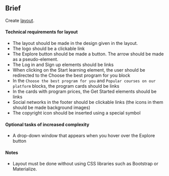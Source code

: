 ## Brief

Create [layout](https://www.figma.com/file/767Z1GOopWoyYP5LtobdhY/STEP-1?type=design&node-id=0%3A1&mode=design&t=nkEk7luA1txj6K4h-1).

#### Technical requirements for layout

- The layout should be made in the design given in the layout.
- The logo should be a clickable link
- The Explore button should be made a button. The arrow should be made as a pseudo-element.
- The Log in and Sign up elements should be links
- When clicking on the Start learning element, the user should be redirected to the Choose the best program for you block
- In the `Choose the best program for you` and `Popular courses on our platform` blocks, the program cards should be links
- In the cards with program prices, the Get Started elements should be links
- Social networks in the footer should be clickable links (the icons in them should be made background images)
- The copyright icon should be inserted using a special symbol

#### Optional tasks of increased complexity

- A drop-down window that appears when you hover over the Explore button

#### Notes

- Layout must be done without using CSS libraries such as Bootstrap or Materialize.
